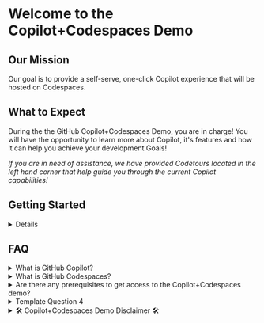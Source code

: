 # Welcome to the Copilot+Codespaces Demo 

## Our Mission
Our goal is to provide a self-serve, one-click Copilot experience that will be hosted on Codespaces.

## What to Expect
During the the GitHub Copilot+Codespaces Demo, you are in charge! You will have the opportunity to learn more about Copilot, it's features and how it can help you achieve your development Goals!

<em>If you are in need of assistance, we have provided Codetours located in the left hand corner that help guide you through the current Copilot capabilities!</em>

## Getting Started

<details>
   
1. To get started, start by selecting 'Use this template', and 'Open in a codespace'
![Screenshot 2023-05-15 at 4 39 05 PM](https://github.com/github/copilot-codespaces-demo/assets/40559511/6ecd9ddf-1155-4283-a6c1-56a1d6667e65)

2. Once the codespace has loaded, select 'Codetour' on the lower right corner
 
![Screenshot 2023-05-15 at 4 41 34 PM](https://github.com/github/copilot-codespaces-demo/assets/40559511/296f20d3-1547-4c00-b4ae-63b216b52b6d)

3. Next, select the play button of 1 of the 4 tours listed. Enjoy!

![Screenshot 2023-05-15 at 4 42 42 PM](https://github.com/github/copilot-codespaces-demo/assets/40559511/84473f82-364a-4482-895d-04888e419917)
   
</details>

## FAQ
<details>
<summary>What is GitHub Copilot?</summary><br>
   
GitHub Copilot is an AI pair programmer that helps you write code faster and with less work. It draws context from comments and code to suggest individual lines and whole functions instantly. GitHub Copilot is powered by Codex, a generative pretrained language model created by OpenAI. It is available as an extension for Visual Studio Code, Visual Studio, Neovim, and the JetBrains suite of integrated development environments (IDEs). Visit here for more information about [GitHub Copilot](https://github.com/features/copilot)
</details>
<details>
<summary>What is GitHub Codespaces?</summary><br>
   
A codespace is a development environment that's hosted in the cloud. You can customize your project for GitHub Codespaces by configuring dev container files to your repository (often known as Configuration-as-Code), which creates a repeatable codespace configuration for all users of your project. 

GitHub Codespaces run on a variety of VM-based compute options hosted by GitHub.com, which you can configure from 2 core machines up to 32 core machines. You can connect to your codespaces from the browser or locally using an IDE like Visual Studio Code or IntelliJ. Visit here for more information about [GitHub Codespaces](https://github.com/features/codespaces)
</details>
<details>
<summary>Are there any prerequisites to get access to the Copilot+Codespaces demo?</summary><br>
   
Template text for Question 3.
</details>
<details>
<summary>Template Question 4</summary><br>

Template text for Question 4.
</details>
<details>
<summary>🛠 Copilot+Codespaces Demo Disclaimer 🛠</summary><br>
   
Please note that during the GitHub Copilot+Codespaces demo, the suggestions generated by GitHub Copilot via Codespaces will differ and may not always be the same. This is due to GitHub Copilot being an artificial intelligent tool that generates code suggestions based on the input it receives. Visit here for more information about [Codespaces](https://github.com/features/codespaces) and [Copilot](https://github.com/features/copilot)! 

##
   
A POC for demoing Copilot in a Codespaces

   [![Open in GitHub Codespaces](https://github.com/codespaces/badge.svg)](https://codespaces.new/github/copilot-codespaces-demo?resume=1)

- **try GitHub Copilot - Learn how GitHub Copilot can power your development

